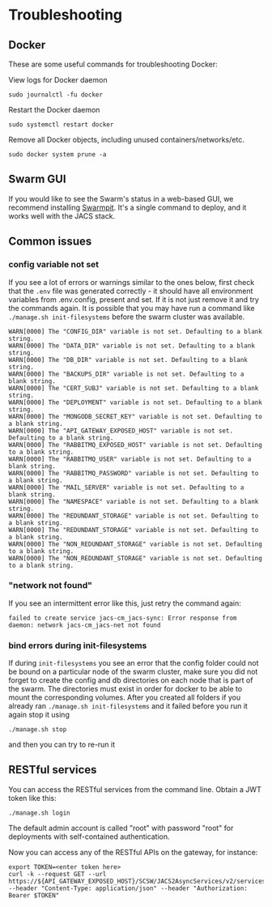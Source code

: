 
# Troubleshooting

## Docker

These are some useful commands for troubleshooting Docker:

View logs for Docker daemon
```
sudo journalctl -fu docker
```

Restart the Docker daemon
```
sudo systemctl restart docker
```

Remove all Docker objects, including unused containers/networks/etc.
```
sudo docker system prune -a
```

## Swarm GUI

If you would like to see the Swarm's status in a web-based GUI, we recommend installing [Swarmpit](https://swarmpit.io). It's a single command to deploy, and it works well with the JACS stack.


## Common issues

### config variable not set

If you see a lot of errors or warnings similar to the ones below, first check that the `.env` file was generated correctly - it should have all environment variables from .env.config, present and set. If it is not just remove it and try the commands again. It is possible that you may have run a command like `./manage.sh init-filesystems` before the swarm cluster was available.

```
WARN[0000] The "CONFIG_DIR" variable is not set. Defaulting to a blank string.
WARN[0000] The "DATA_DIR" variable is not set. Defaulting to a blank string.
WARN[0000] The "DB_DIR" variable is not set. Defaulting to a blank string.
WARN[0000] The "BACKUPS_DIR" variable is not set. Defaulting to a blank string.
WARN[0000] The "CERT_SUBJ" variable is not set. Defaulting to a blank string.
WARN[0000] The "DEPLOYMENT" variable is not set. Defaulting to a blank string.
WARN[0000] The "MONGODB_SECRET_KEY" variable is not set. Defaulting to a blank string.
WARN[0000] The "API_GATEWAY_EXPOSED_HOST" variable is not set. Defaulting to a blank string.
WARN[0000] The "RABBITMQ_EXPOSED_HOST" variable is not set. Defaulting to a blank string.
WARN[0000] The "RABBITMQ_USER" variable is not set. Defaulting to a blank string.
WARN[0000] The "RABBITMQ_PASSWORD" variable is not set. Defaulting to a blank string.
WARN[0000] The "MAIL_SERVER" variable is not set. Defaulting to a blank string.
WARN[0000] The "NAMESPACE" variable is not set. Defaulting to a blank string.
WARN[0000] The "REDUNDANT_STORAGE" variable is not set. Defaulting to a blank string.
WARN[0000] The "REDUNDANT_STORAGE" variable is not set. Defaulting to a blank string.
WARN[0000] The "NON_REDUNDANT_STORAGE" variable is not set. Defaulting to a blank string.
WARN[0000] The "NON_REDUNDANT_STORAGE" variable is not set. Defaulting to a blank string.
```

### "network not found"

If you see an intermittent error like this, just retry the command again:
```
failed to create service jacs-cm_jacs-sync: Error response from daemon: network jacs-cm_jacs-net not found
```

### bind errors during init-filesystems

If during `init-filesystems` you see an error that the config folder could not be bound on a particular node of the swarm cluster, make sure you did not forget to create the config and db directories on each node that is part of the swarm. The directories must exist in order for docker to be able to mount the corresponding volumes.
After you created all folders if you already ran `./manage.sh init-filesystems` and it failed before you run it again stop it using
```
./manage.sh stop
```
and then you can try to re-run it

## RESTful services

You can access the RESTful services from the command line. Obtain a JWT token like this:

```
./manage.sh login
```

The default admin account is called "root" with password "root" for deployments with self-contained authentication.

Now you can access any of the RESTful APIs on the gateway, for instance:

```
export TOKEN=<enter token here>
curl -k --request GET --url https://${API_GATEWAY_EXPOSED_HOST}/SCSW/JACS2AsyncServices/v2/services/metadata --header "Content-Type: application/json" --header "Authorization: Bearer $TOKEN"
```

